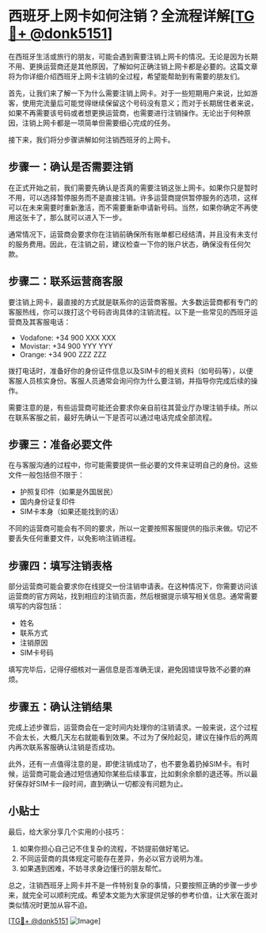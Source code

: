 # 西班牙上网卡如何注销？全流程详解[[TG💪+ @donk5151](https://t.me/s/donk5151)]

在西班牙生活或旅行的朋友，可能会遇到需要注销上网卡的情况。无论是因为长期不用、更换运营商还是其他原因，了解如何正确注销上网卡都是必要的。这篇文章将为你详细介绍西班牙上网卡注销的全过程，希望能帮助到有需要的朋友们。

首先，让我们来了解一下为什么需要注销上网卡。对于一些短期用户来说，比如游客，使用完流量后可能觉得继续保留这个号码没有意义；而对于长期居住者来说，如果不再需要该号码或者想更换运营商，也需要进行注销操作。无论出于何种原因，注销上网卡都是一项简单但需要细心完成的任务。

接下来，我们将分步骤讲解如何注销西班牙的上网卡。

## 步骤一：确认是否需要注销

在正式开始之前，我们需要先确认是否真的需要注销这张上网卡。如果你只是暂时不用，可以选择暂停服务而不是直接注销。许多运营商提供暂停服务的选项，这样可以在未来需要时重新激活，而不需要重新申请新号码。当然，如果你确定不再使用这张卡了，那么就可以进入下一步。

通常情况下，运营商会要求你在注销前确保所有账单都已经结清，并且没有未支付的服务费用。因此，在注销之前，建议检查一下你的账户状态，确保没有任何欠款。

## 步骤二：联系运营商客服

要注销上网卡，最直接的方式就是联系你的运营商客服。大多数运营商都有专门的客服热线，你可以拨打这个号码咨询具体的注销流程。以下是一些常见的西班牙运营商及其客服电话：

- Vodafone: +34 900 XXX XXX
- Movistar: +34 900 YYY YYY
- Orange: +34 900 ZZZ ZZZ

拨打电话时，准备好你的身份证件信息以及SIM卡的相关资料（如号码等），以便客服人员核实身份。客服人员通常会询问你为什么要注销，并指导你完成后续的操作。

需要注意的是，有些运营商可能还会要求你亲自前往其营业厅办理注销手续。所以在联系客服之前，最好先确认一下是否可以通过电话完成全部流程。

## 步骤三：准备必要文件

在与客服沟通的过程中，你可能需要提供一些必要的文件来证明自己的身份。这些文件一般包括但不限于：

- 护照复印件（如果是外国居民）
- 国内身份证复印件
- SIM卡本身（如果还能找到的话）

不同的运营商可能会有不同的要求，所以一定要按照客服提供的指示来做。切记不要丢失任何重要文件，以免影响注销进程。

## 步骤四：填写注销表格

部分运营商可能会要求你在线提交一份注销申请表。在这种情况下，你需要访问该运营商的官方网站，找到相应的注销页面，然后根据提示填写相关信息。通常需要填写的内容包括：

- 姓名
- 联系方式
- 注销原因
- SIM卡号码

填写完毕后，记得仔细核对一遍信息是否准确无误，避免因错误导致不必要的麻烦。

## 步骤五：确认注销结果

完成上述步骤后，运营商会在一定时间内处理你的注销请求。一般来说，这个过程不会太长，大概几天左右就能看到效果。不过为了保险起见，建议在操作后的两周内再次联系客服确认注销是否成功。

此外，还有一点值得注意的是，即使注销成功了，也不要急着扔掉SIM卡。有时候，运营商可能会通过短信通知你某些后续事宜，比如剩余余额的退还等。所以最好保存好SIM卡一段时间，直到确认一切都没有问题为止。

## 小贴士

最后，给大家分享几个实用的小技巧：

1. 如果你担心自己记不住复杂的流程，不妨提前做好笔记。
2. 不同运营商的具体规定可能存在差异，务必以官方说明为准。
3. 如果遇到困难，不妨寻求身边懂行的朋友帮忙。

总之，注销西班牙上网卡并不是一件特别复杂的事情，只要按照正确的步骤一步步来，就完全可以顺利完成。希望本文能为大家提供足够的参考价值，让大家在面对类似情况时更加从容不迫。

[[TG💪+ @donk5151](https://t.me/s/donk5151) ![Image](https://i.postimg.cc/rwNCRYN7/Snipaste-2025-04-30-17-27-05.png)]